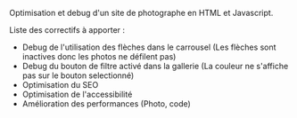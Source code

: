 Optimisation et debug d'un site de photographe en HTML et Javascript.

Liste des correctifs à apporter : 

- Debug de l'utilisation des flèches dans le carrousel (Les flèches sont inactives donc les photos ne défilent pas)
- Debug du bouton de filtre activé dans la gallerie (La couleur ne s'affiche pas sur le bouton selectionné)
- Optimisation du SEO
- Optimisation de l'accessibilité
- Amélioration des performances (Photo, code)

